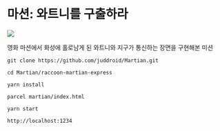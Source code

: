 # 마션: 와트니를 구출하라

![](https://images.theconversation.com/files/96726/original/image-20150930-19533-1by0fu3.jpg?ixlib=rb-1.1.0&rect=0%2C0%2C2000%2C970&q=45&auto=format&w=1356&h=668&fit=crop)

영화 마션에서 화성에 홀로남게 된 와트니와 지구가 통신하는 장면을 구현해본 미션

```git clone https://github.com/juddroid/Martian.git```

```cd Martian/raccoon-martian-express```

```yarn install```

```parcel martian/index.html```

```yarn start```

```http://localhost:1234```

